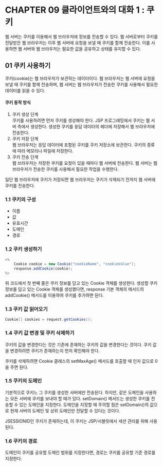 # CHAPTER 09 클라이언트와의 대화 1 : 쿠키
웹 서버는 쿠키를 이용해서 웹 브라우저에 정보를 전송할 수 있다. 
웹 서버로부터 쿠키를 전달받은 웹 브라우저는 이후 웹 서버에 요청을 보낼 때 쿠키를 함께 전송한다.
이를 사용하면 웹 서버와 웹 브라우저는 필요한 값을 공유하고 상태를 유지할 수 있다.

## 01 쿠키 사용하기 
쿠키(cookie)는 웹 브라우저가 보관하는 데이터이다.
웹 브라우저는 웹 서버에 요청을 보낼 때 쿠키를 함께 전송하며, 웹 서버는 웹 브라우저가 전송한 쿠키를 사용해서 필요한 데이터를 읽을 수 있다.

#### 쿠키 동작 방식
1. 쿠키 생성 단계 <br>쿠키를 사용하려면 먼저 쿠키를 생성해야 한다. JSP 프로그래밍에서 쿠키는 웹 서버 측에서 생성한다. 생성한 쿠키를 응답 데이터의 헤더에 저장해서 웹 브라우저에 전송한다.
2. 쿠키 저장 단계<br>웹 브라우저는 응답 데이터에 포함된 쿠키를 쿠키 저장소에 보관한다. 쿠키의 종류에 따라 메모리나 파일에 저장한다.
3. 쿠키 전송 단계<br>웹 브라우저는 저장한 쿠키를 요청이 있을 때마다 웹 서버에 전송한다. 웹 서버는 웹 브라우저가 전송한 쿠키를 사용해서 필요한 작업을 수행한다.

일단 웹 브라우저에 쿠키가 저장되면 웹 브라우저는 쿠키가 삭제되기 전까지 웹 서버에 쿠키를 전송한다.


### 1.1 쿠키의 구성
- 이름
- 값
- 유효시간
- 도메인
- 경로

### 1.2 쿠키 생성하기
```java
<%
    Cookie cookie = new Cookie("cookieName", "cookieValue");
    response.addCookie(cookie);
%>
```

위 코드에서 첫 번째 줄은 쿠키 정보를 담고 있는 Cookie 객체를 생성한다.
생성할 쿠키 정보를 담고 있는 Cookie 객체를 생성했다면, response 기본 객체의 메서드의 addCookie() 메서드를 이용하여 쿠키를 추가하면 된다.

### 1.3 쿠키 값 읽어오기
```java
Cookie[] cookies = request.getCookies();
```

### 1.4 쿠키 값 변경 및 쿠키 삭제하기
쿠키의 값을 변경한다는 것은 기존에 존재하는 쿠키의 값을 변경한다는 것이다.
쿠키 값을 변경하려면 쿠키가 존재하는지 먼저 확인해야 한다. 

쿠키를 삭제하려면 Cookie 클래스의 setMaxAge() 메서드를 호출할 때 인자 값으로 0을 주면 된다.

### 1.5 쿠키의 도메인
기본적으로 쿠키느 그 쿠키를 생성한 서버에만 전송된다.
하지만, 같은 도메인을 사용하는 모든 서버에 쿠키를 보내야 할 때가 있다.
setDomain() 메서드는 생성한 쿠키를 전송할 수 있는 도메인을 지정한다.
도메인을 지정할 때 주의할 점은 setDomain()의 값으로 현재 서버의 도메인 및 상위 도메인만 전달할 수 있다는 것이다.

JSESSIONID인 쿠키가 존재하는데, 이 쿠키는 JSP/서블릿에서 세션 관리를 위해 사용된다.

### 1.6 쿠키의 경로
도메인이 쿠키를 공유할 도메인 범위를 지정한다면, 경로는 쿠키를 공유할 기준 경로를 지정한다.
